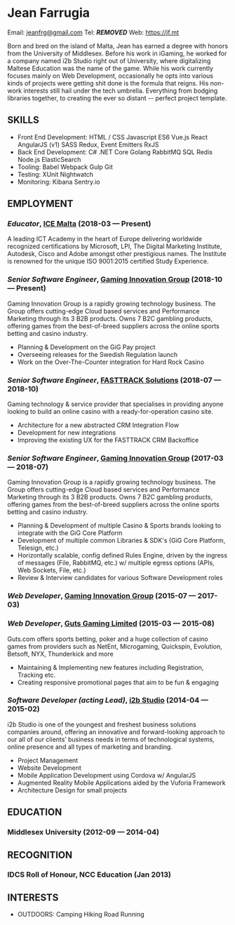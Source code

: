 Jean Farrugia
============
Email: jeanfrg@gmail.com
Tel: ***REMOVED***
Web: https://jf.mt

Born and bred on the island of Malta, Jean has earned a degree with honors from the University of Middlesex. Before his work in iGaming, he worked for a company named i2b Studio right out of University, where digitalizing Maltese Education was the name of the game. While his work currently focuses mainly on Web Development, occasionally he opts into various kinds of projects were getting shit done is the formula that reigns. His non-work interests still hail under the tech umbrella. Everything from bodging libraries together, to creating the ever so distant -- perfect project template.

## SKILLS

  - Front End Development: HTML / CSS Javascript ES6 Vue.js React AngularJS (v1) SASS Redux, Event Emitters RxJS 
  - Back End Development: C# .NET Core Golang RabbitMQ SQL Redis Node.js ElasticSearch 
  - Tooling: Babel Webpack Gulp Git 
  - Testing: XUnit Nightwatch 
  - Monitoring: Kibana Sentry.io 

## EMPLOYMENT

### *Educator*, [ICE Malta](https://icemalta.com/) (2018-03 — Present)

A leading ICT Academy in the heart of Europe delivering worldwide recognized certifications by Microsoft, LPI, The Digital Marketing Institute, Autodesk, Cisco and Adobe amongst other prestigious names. The Institute is renowned for the unique ISO 9001:2015 certified Study Experience.

### *Senior Software Engineer*, [Gaming Innovation Group](https://gig.com) (2018-10 — Present)

Gaming Innovation Group is a rapidly growing technology business. The Group offers cutting-edge Cloud based services and Performance Marketing through its 3 B2B products. Owns 7 B2C gambling products, offering games from the best-of-breed suppliers across the online sports betting and casino industry.
  - Planning & Development on the GiG Pay project
  - Overseeing releases for the Swedish Regulation launch
  - Work on the Over-The-Counter integration for Hard Rock Casino

### *Senior Software Engineer*, [FASTTRACK Solutions](https://www.fasttrack-solutions.com/) (2018-07 — 2018-10)

Gaming technology & service provider that specialises in providing anyone looking to build an online casino with a ready-for-operation casino site.
  - Architecture for a new abstracted CRM Integration Flow
  - Development for new integrations
  - Improving the existing UX for the FASTTRACK CRM Backoffice

### *Senior Software Engineer*, [Gaming Innovation Group](https://gig.com) (2017-03 — 2018-07)

Gaming Innovation Group is a rapidly growing technology business. The Group offers cutting-edge Cloud based services and Performance Marketing through its 3 B2B products. Owns 7 B2C gambling products, offering games from the best-of-breed suppliers across the online sports betting and casino industry.
  - Planning & Development of multiple Casino & Sports brands looking to integrate with the GiG Core Platform
  - Development of multiple common Libraries & SDK's (GiG Core Platform, Telesign, etc.)
  - Horizontally scalable, config defined Rules Engine, driven by the ingress of messages (File, RabbitMQ, etc.) w/ multiple egress options (APIs, Web Sockets, File, etc.)
  - Review & Interview candidates for various Software Development roles

### *Web Developer*, [Gaming Innovation Group](https://gig.com) (2015-07 — 2017-03)



### *Web Developer*, [Guts Gaming Limited](https://guts.com) (2015-03 — 2015-08)

Guts.com offers sports betting, poker and a huge collection of casino games from providers such as NetEnt, Microgaming, Quickspin, Evolution, Betsoft, NYX, Thunderkick and more
  - Maintaining & Implementing new features including Registration, Tracking etc.
  - Creating responsive promotional pages that aim to be fun & engaging

### *Software Developer (acting Lead)*, [i2b Studio](https://i2b.studio) (2014-04 — 2015-02)

i2b Studio is one of the youngest and freshest business solutions companies around, offering an innovative and forward-looking approach to our all of our clients’ business needs in terms of technological systems, online presence and all types of marketing and branding.
  - Project Management
  - Website Development
  - Mobile Application Development using Cordova w/ AngularJS
  - Augmented Reality Mobile Applications aided by the Vuforia Framework
  - Architecture Design for small projects




## EDUCATION

### Middlesex University (2012-09 — 2014-04)









## RECOGNITION

### IDCS Roll of Honour, NCC Education (Jan 2013)





## INTERESTS

- OUTDOORS: Camping Hiking Road Running 


